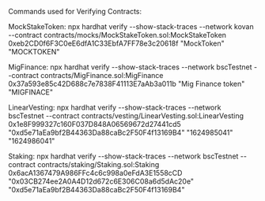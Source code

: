 Commands used for Verifying Contracts:

MockStakeToken:
npx hardhat verify --show-stack-traces --network kovan --contract contracts/mocks/MockStakeToken.sol:MockStakeToken 0xeb2CD0f6F3C0eE6dfA1C33EbfA7FF78e3c20618f "MockToken" "MOCKTOKEN"

MigFinance:
npx hardhat verify --show-stack-traces --network bscTestnet --contract contracts/MigFinance.sol:MigFinance 0x37a593e85c42D688c7e7838F41113E7aAb3a011b "Mig Finance token" "MIGFINACE"

LinearVesting:
npx hardhat verify --show-stack-traces --network bscTestnet --contract contracts/vesting/LinearVesting.sol:LinearVesting 0x1e8F999327c160F037D848A06569672d27441cd5 "0xd5e71aEa9bf2B44363Da88caBc2F50F4f13169B4" "1624985041" "1624986041"

Staking:
npx hardhat verify --show-stack-traces --network bscTestnet --contract contracts/staking/Staking.sol:Staking 0x6acA1367479A986FFc4c6c998a0eFdA3E1558cCD "0x03CB274ee2A0A4D12d672c6E306C08a6d5dAc20e" "0xd5e71aEa9bf2B44363Da88caBc2F50F4f13169B4"
